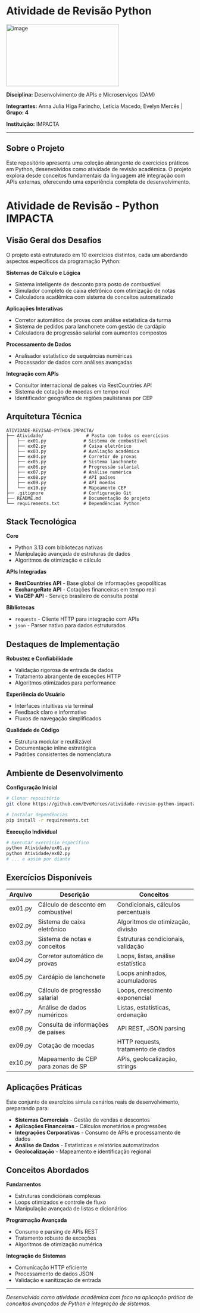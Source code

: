 # Atividade de Revisão Python 

<img width="303" height="166" alt="image" src="https://github.com/user-attachments/assets/e4601b70-ddfb-47ab-b3d7-0c97014e4148" />


**Disciplina:** Desenvolvimento de APIs e Microserviços (DAM)  

**Integrantes:** Anna Julia Higa Farincho, Leticia Macedo, Evelyn Mercês | **Grupo: 4**

**Instituição:** IMPACTA  


---

## Sobre o Projeto

Este repositório apresenta uma coleção abrangente de exercícios práticos em Python, desenvolvidos como atividade de revisão acadêmica. O projeto explora desde conceitos fundamentais da linguagem até integração com APIs externas, oferecendo uma experiência completa de desenvolvimento.
# Atividade de Revisão - Python IMPACTA

## Visão Geral dos Desafios
O projeto está estruturado em 10 exercícios distintos, cada um abordando aspectos específicos da programação Python:

**Sistemas de Cálculo e Lógica**
- Sistema inteligente de desconto para posto de combustível
- Simulador completo de caixa eletrônico com otimização de notas
- Calculadora acadêmica com sistema de conceitos automatizado

**Aplicações Interativas**
- Corretor automático de provas com análise estatística da turma
- Sistema de pedidos para lanchonete com gestão de cardápio
- Calculadora de progressão salarial com aumentos compostos

**Processamento de Dados**
- Analisador estatístico de sequências numéricas
- Processador de dados com análises avançadas

**Integração com APIs**
- Consultor internacional de países via RestCountries API
- Sistema de cotação de moedas em tempo real
- Identificador geográfico de regiões paulistanas por CEP

## Arquitetura Técnica

```
ATIVIDADE-REVISAO-PYTHON-IMPACTA/
├── Atividade/                # Pasta com todos os exercícios
│   ├── ex01.py              # Sistema de combustível
│   ├── ex02.py              # Caixa eletrônico
│   ├── ex03.py              # Avaliação acadêmica
│   ├── ex04.py              # Corretor de provas
│   ├── ex05.py              # Sistema lanchonete
│   ├── ex06.py              # Progressão salarial
│   ├── ex07.py              # Análise numérica
│   ├── ex08.py              # API países
│   ├── ex09.py              # API moedas
│   └── ex10.py              # Mapeamento CEP
├── .gitignore               # Configuração Git
├── README.md                # Documentação do projeto
└── requirements.txt         # Dependências Python
```

## Stack Tecnológica

**Core**
- Python 3.13 com bibliotecas nativas
- Manipulação avançada de estruturas de dados
- Algoritmos de otimização e cálculo

**APIs Integradas**
- **RestCountries API** - Base global de informações geopolíticas
- **ExchangeRate API** - Cotações financeiras em tempo real  
- **ViaCEP API** - Serviço brasileiro de consulta postal

**Bibliotecas**
- `requests` - Cliente HTTP para integração com APIs
- `json` - Parser nativo para dados estruturados

## Destaques de Implementação

**Robustez e Confiabilidade**
- Validação rigorosa de entrada de dados
- Tratamento abrangente de exceções HTTP
- Algoritmos otimizados para performance

**Experiência do Usuário**
- Interfaces intuitivas via terminal
- Feedback claro e informativo
- Fluxos de navegação simplificados

**Qualidade de Código**
- Estrutura modular e reutilizável
- Documentação inline estratégica
- Padrões consistentes de nomenclatura

## Ambiente de Desenvolvimento

**Configuração Inicial**
```bash
# Clonar repositório
git clone https://github.com/EveMerces/atividade-revisao-python-impacta.git

# Instalar dependências
pip install -r requirements.txt
```

**Execução Individual**
```bash
# Executar exercício específico
python Atividade/ex01.py
python Atividade/ex02.py
# ... e assim por diante
```

## Exercícios Disponíveis

| Arquivo | Descrição | Conceitos |
|---------|-----------|-----------|
| ex01.py | Cálculo de desconto em combustível | Condicionais, cálculos percentuais |
| ex02.py | Sistema de caixa eletrônico | Algoritmos de otimização, divisão |
| ex03.py | Sistema de notas e conceitos | Estruturas condicionais, validação |
| ex04.py | Corretor automático de provas | Loops, listas, análise estatística |
| ex05.py | Cardápio de lanchonete | Loops aninhados, acumuladores |
| ex06.py | Cálculo de progressão salarial | Loops, crescimento exponencial |
| ex07.py | Análise de dados numéricos | Listas, estatísticas, ordenação |
| ex08.py | Consulta de informações de países | API REST, JSON parsing |
| ex09.py | Cotação de moedas | HTTP requests, tratamento de dados |
| ex10.py | Mapeamento de CEP para zonas de SP | APIs, geolocalização, strings |

## Aplicações Práticas

Este conjunto de exercícios simula cenários reais de desenvolvimento, preparando para:
- **Sistemas Comerciais** - Gestão de vendas e descontos
- **Aplicações Financeiras** - Cálculos monetários e progressões
- **Integrações Corporativas** - Consumo de APIs e processamento de dados
- **Análise de Dados** - Estatísticas e relatórios automatizados
- **Geolocalização** - Mapeamento e identificação regional

## Conceitos Abordados

**Fundamentos**
- Estruturas condicionais complexas
- Loops otimizados e controle de fluxo
- Manipulação avançada de listas e dicionários

**Programação Avançada**
- Consumo e parsing de APIs REST
- Tratamento robusto de exceções
- Algoritmos de otimização numérica

**Integração de Sistemas**
- Comunicação HTTP eficiente
- Processamento de dados JSON
- Validação e sanitização de entrada

---
*Desenvolvido como atividade acadêmica com foco na aplicação prática de conceitos avançados de Python e integração de sistemas.*
